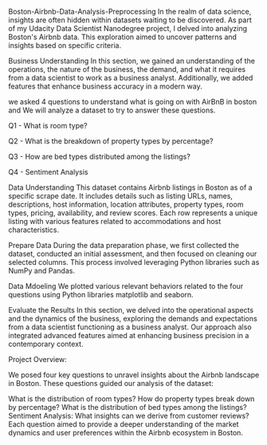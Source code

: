 Boston-Airbnb-Data-Analysis-Preprocessing
In the realm of data science, insights are often hidden within datasets waiting to be discovered. As part of my Udacity Data Scientist Nanodegree project, I delved into analyzing Boston's Airbnb data. This exploration aimed to uncover patterns and insights based on specific criteria.

Business Understanding
In this section, we gained an understanding of the operations, the nature of the business, the demand, and what it requires from a data scientist to work as a business analyst. Additionally, we added features that enhance business accuracy in a modern way.

we asked 4 questions to understand what is going on with AirBnB in boston and We will analyze a dataset to try to answer these questions.

Q1 - What is room type?

Q2 - What is the breakdown of property types by percentage?

Q3 - How are bed types distributed among the listings?

Q4 - Sentiment Analysis

Data Understanding
This dataset contains Airbnb listings in Boston as of a specific scrape date. It includes details such as listing URLs, names, descriptions, host information, location attributes, property types, room types, pricing, availability, and review scores. Each row represents a unique listing with various features related to accommodations and host characteristics.

Prepare Data
During the data preparation phase, we first collected the dataset, conducted an initial assessment, and then focused on cleaning our selected columns. This process involved leveraging Python libraries such as NumPy and Pandas.

Data Mdoeling
We plotted various relevant behaviors related to the four questions using Python libraries matplotlib and seaborn.

Evaluate the Results
In this section, we delved into the operational aspects and the dynamics of the business, exploring the demands and expectations from a data scientist functioning as a business analyst. Our approach also integrated advanced features aimed at enhancing business precision in a contemporary context.

Project Overview:

We posed four key questions to unravel insights about the Airbnb landscape in Boston. These questions guided our analysis of the dataset:

What is the distribution of room types? How do property types break down by percentage? What is the distribution of bed types among the listings? Sentiment Analysis: What insights can we derive from customer reviews? Each question aimed to provide a deeper understanding of the market dynamics and user preferences within the Airbnb ecosystem in Boston.
